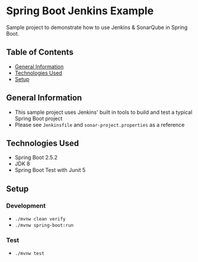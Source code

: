 # Spring Boot Jenkins Example

Sample project to demonstrate how to use Jenkins & SonarQube in Spring Boot.

## Table of Contents

- [General Information](#general-information)
- [Technologies Used](#technologies-used)
- [Setup](#setup)

## General Information

- This sample project uses Jenkins' built in tools to build and test a typical Spring Boot project
- Please see `Jenkinsfile` and `sonar-project.properties` as a reference

## Technologies Used

- Spring Boot 2.5.2
- JDK 8
- Spring Boot Test with Junit 5

## Setup

### Development

- `./mvnw clean verify`
- `./mvnw spring-boot:run`

### Test

- `./mvnw test`
